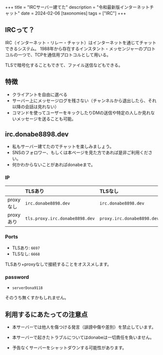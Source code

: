 +++
title = "IRCサーバー建てた"
description = "令和最新版インターネットチャット"
date = 2024-02-06
[taxonomies]
tags = ["IRC"]
+++

## IRCって？

IRC（インターネット・リレー・チャット）はインターネットを通じてチャットできるシステム。
1988年から存在するインスタント・メッセンジャーのプロトコルの一つで、TCPを通信用プロトコルとして用いる。

TLSで暗号化することもできて、ファイル送信などもできる。

## 特徴

- クライアントを自由に選べる
- サーバー上にメッセージログを残さない（チャンネルから退出したら、それ以降の会話は見れない）
- コマンドを使ってユーザーをキックしたりDMの送信や特定の人しか見れないメッセージを送ることも可能。

## irc.donabe8898.dev

- 私もサーバー建てたのでチャットを楽しみましょう。
- SNSのフォロワー、もしくは本ページを見た方であれば是非ご利用ください。
- 何かわからないことがあればdonabeまで。


### IP

||TLSあり|TLSなし|
|:--|:--|:--|
|proxyなし|`irc.donabe8898.dev`|`irc.donabe8898.dev`|
|proxyあり|`tls.proxy.irc.donabe8898.dev`|`proxy.irc.donabe8898.dev`|


### Ports
- TLSあり: `6697`
- TLSなし: `6668`

TLSあり+proxyなしで接続することをオススメします。

### password
- `serverDona9118`

そのうち無くすかもしれません。


## 利用するにあたっての注意点

- 本サーバーでは他人を傷つける発言（誹謗中傷や差別）を禁止しています。

- 本サーバーで起きたトラブルについてはdonabeは一切責任を負いません。

- 予告なくサーバーをシャットダウンする可能性があります。